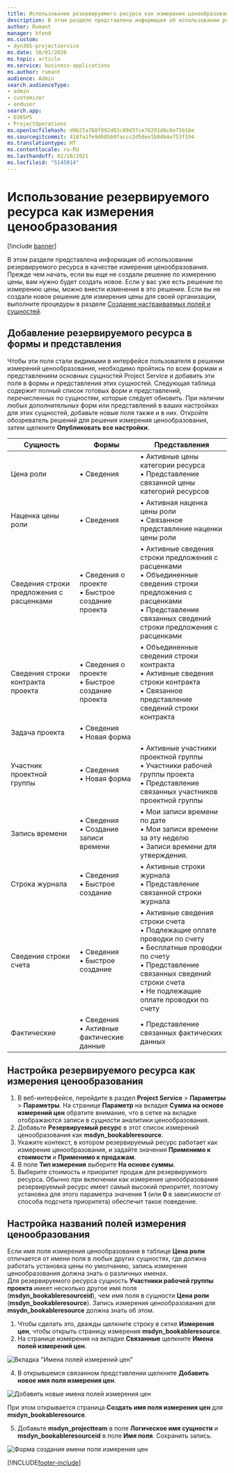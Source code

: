 ```yaml
---
title: Использование резервируемого ресурса как измерения ценообразования
description: В этом разделе представлена информация об использовании резервируемого ресурса в качестве измерения ценообразования.
author: Rumant
manager: kfend
ms.custom:
- dyn365-projectservice
ms.date: 10/01/2020
ms.topic: article
ms.service: business-applications
ms.author: rumant
audience: Admin
search.audienceType:
- admin
- customizer
- enduser
search.app:
- D365PS
- ProjectOperations
ms.openlocfilehash: d9b25a768f892d83c09d37ce76291d6c8e75b1be
ms.sourcegitcommit: 418fa1fe9d605b8faccc2d5dee1b04b4e753f194
ms.translationtype: HT
ms.contentlocale: ru-RU
ms.lasthandoff: 02/10/2021
ms.locfileid: "5145014"
---
```

# <a name="use-bookable-resource-as-a-pricing-dimension"></a>Использование резервируемого ресурса как измерения ценообразования

[!include [banner](../includes/psa-now-project-operations.md)]

В этом разделе представлена информация об использовании резервируемого ресурса в качестве измерения ценообразования. Прежде чем начать, если вы еще не создали решение по измерению цены, вам нужно будет создать новое. Если у вас уже есть решение по измерению цены, можно внести изменения в это решение. Если вы не создали новое решение для измерения цены для своей организации, выполните процедуры в разделе [Создание настраиваемых полей и сущностей](create-custom-fields-entities.md).

## <a name="add-bookable-resource-to-forms-and-views"></a>Добавление резервируемого ресурса в формы и представления
Чтобы эти поля стали видимыми в интерфейсе пользователя в решении измерений ценообразования, необходимо пройтись по всем формам и представлениям основных сущностей Project Service и добавить эти поля в формы и представления этих сущностей.
Следующая таблица содержит полный список готовых форм и представлений, перечисленных по сущностям, которые следует обновить. При наличии любых дополнительных форм или представлений в ваших настройках для этих сущностей, добавьте новые поля также и в них.
Откройте обозреватель решений для решения измерения ценообразования, затем щелкните **Опубликовать все настройки**.


|   Сущность        | Формы   |Представления        |
| ------------------------------|---------------------------------|----------------------------------|
|  Цена роли|• Сведения |• Активные цены категории ресурса<br> • Представление связанной цены категорий ресурсов|
|  Наценка цены роли|• Сведения|• Активная наценка цены роли<br>• Связанное представление наценки цены роли|
|  Сведения строки предложения с расценками|• Сведения о проекте<br>• Быстрое создание проекта|• Активные сведения строки предложения с расценками<br>• Объединенные сведения строки предложения с расценками<br>• Представление связанных сведений строки предложения с расценками|
|  Сведения строки контракта проекта|• Сведения о проекте<br>• Быстрое создание проекта|• Объединенные сведения строки контракта<br>• Активные сведения строки контракта<br>• Связанное представление сведений строки контракта|
|  Задача проекта|• Сведения<br>• Новая форма||
|  Участник проектной группы|• Сведения<br>• Новая форма|• Активные участники проектной группы<br>• Участники рабочей группы проекта<br>• Представление связанных участников проектной группы|
|  Запись времени|• Сведения<br>• Создание записи времени|• Мои записи времени по дате<br>• Мои записи времени за эту неделю<br>• Записи времени для утверждения.|
|  Строка журнала|• Сведения<br>• Быстрое создание|• Активные строки журнала<br>• Представление связанной строки журнала|
|  Сведения строки счета|• Сведения<br>• Быстрое создание|• Активные сведения строки счета<br>• Подлежащие оплате проводки по счету<br>• Бесплатные проводки по счету<br>• Представление связанных сведений строки счета<br>• Не подлежащие оплате проводки по счету|
|  Фактические|• Сведения<br>• Активные фактические данные|• Представление связанных фактических данных|

## <a name="set-up-bookable-resource-as-a-pricing-dimension"></a>Настройка резервируемого ресурса как измерения ценообразования

1. В веб-интерфейсе, перейдите в раздел **Project Service** > **Параметры** > **Параметры**. На странице **Параметр** на вкладке **Сумма на основе измерений цен** обратите внимание, что в сетке на вкладке отображаются записи в сущности аналитики ценообразования. 
2. Добавьте **Резервируемый ресурс** в этот список измерений ценообразования как **msdyn_bookableresource**. 
3. Укажите контекст, в котором резервируемый ресурс работает как измерение ценообразования, и задайте значения **Применимо к стоимости** и **Применимо к продажам**.
4. В поле **Тип измерения** выберите **На основе суммы**. 
5. Выберите стоимость и приоритет продаж для резервируемого ресурса. Обычно при включении как измерение ценообразования резервируемый ресурс имеет самый высокий приоритет, поэтому установка для этого параметра значения **1** (или **0** в зависимости от способа подсчета приоритета) обеспечит такое поведение.

## <a name="set-up-pricing-dimension-field-names"></a>Настройка названий полей измерения ценообразования

Если имя поля измерения ценообразования в таблице **Цена роли** отличается от имени поля в любых других сущностях, где должна работать установка цены по умолчанию, запись измерения ценообразования должна знать о различных именах.    
Для резервируемого ресурса сущность **Участники рабочей группы проекта** имеет несколько другое имя поля (**msdyn_bookableresourceid**), чем имя поля в сущности **Цена роли** (**msdyn_bookableresource**). Запись измерения ценообразования для **msydn_bookableresource** должна знать об этом. 
1. Чтобы сделать это, дважды щелкните строку в сетке **Измерения цен**, чтобы открыть страницу измерения **msdyn_bookableresource**.
2. На странице измерения на вкладке **Связанные** щелкните **Имена полей измерений цен**.

 ![Вкладка "Имена полей измерений цен"](media/PD-fieldname.png)

4. В открывшемся связанном представлении щелкните **Добавить новое имя поля измерения цен**.

 ![Добавить новые имена полей измерения цен](media/Add-NewPD-fieldname.png)


При этом открывается страница **Создать имя поля измерения цен** для **msdyn_bookableresource**. 

5. Добавьте **msdyn_projectteam** в поле **Логическое имя сущности** и **msdyn_bookableresourceid** в поле **Имя поля**. Сохранить запись.

 ![Форма создания имени поля измерения цен](media/PD-fieldname-Added.png)


[!INCLUDE[footer-include](../includes/footer-banner.md)]